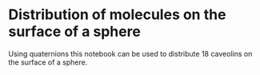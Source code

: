 # Distribution of molecules on the surface of a sphere 

Using quaternions this notebook can be used to distribute 18 caveolins on 
the surface of a sphere.


